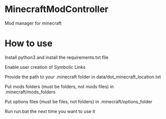 # MinecraftModController
Mod manager for minecraft

# How to use
Install python3 and install the requirements.txt file

Enable user creation of Symbolic Links

Provide the path to your .minecraft folder in data/dot_minecraft_location.txt

Put mods folders (must be folders, not mods files) in .minecraft/mods_folders

Put options files (must be files, not folders) in .minecraft/options_folder

Run run.bat the next time you want to use it
